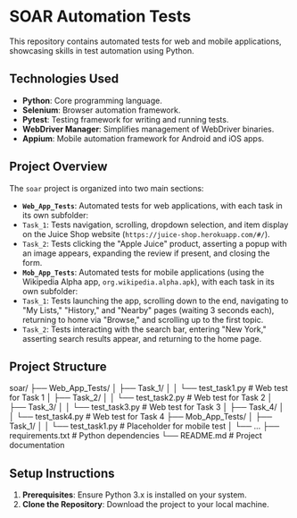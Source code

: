 # SOAR Automation Tests

This repository contains automated tests for web and mobile applications, showcasing skills in test automation using Python.

## Technologies Used
- **Python**: Core programming language.
- **Selenium**: Browser automation framework.
- **Pytest**: Testing framework for writing and running tests.
- **WebDriver Manager**: Simplifies management of WebDriver binaries.
- **Appium**: Mobile automation framework for Android and iOS apps.

## Project Overview
The `soar` project is organized into two main sections:
- **`Web_App_Tests`**: Automated tests for web applications, with each task in its own subfolder:
- `Task_1`: Tests navigation, scrolling, dropdown selection, and item display on the Juice Shop website (`https://juice-shop.herokuapp.com/#/`). 
- `Task_2`: Tests clicking the "Apple Juice" product, asserting a popup with an image appears, expanding the review if present, and closing the form.
- **`Mob_App_Tests`**: Automated tests for mobile applications (using the Wikipedia Alpha app, `org.wikipedia.alpha.apk`), with each task in its own subfolder:
- `Task_1`: Tests launching the app, scrolling down to the end, navigating to "My Lists," "History," and "Nearby" pages (waiting 3 seconds each), returning to home via "Browse," and scrolling up to the first topic.
- `Task_2`: Tests interacting with the search bar, entering "New York," asserting search results appear, and returning to the home page.

## Project Structure 
soar/
├── Web_App_Tests/
│   ├── Task_1/
│   │   └── test_task1.py  # Web test for Task 1
│   ├── Task_2/
│   │   └── test_task2.py  # Web test for Task 2
│   ├── Task_3/
│   │   └── test_task3.py  # Web test for Task 3
│   ├── Task_4/
│   │   └── test_task4.py  # Web test for Task 4
├── Mob_App_Tests/
│   ├── Task_1/
│   │   └── test_task1.py  # Placeholder for mobile test
│   └── ...
├── requirements.txt       # Python dependencies
└── README.md              # Project documentation

## Setup Instructions
1. **Prerequisites**: Ensure Python 3.x is installed on your system.
2. **Clone the Repository**: Download the project to your local machine.
